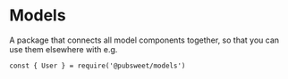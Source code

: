 # Models

A package that connects all model components together, so that you can use them elsewhere with e.g.

```
const { User } = require('@pubsweet/models')
```

